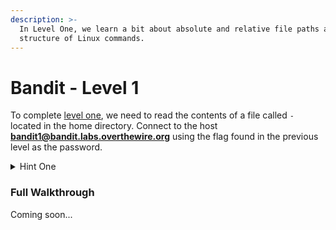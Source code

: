 ```yaml
---
description: >-
  In Level One, we learn a bit about absolute and relative file paths and the
  structure of Linux commands.
---
```


# Bandit - Level 1

To complete [level one](https://overthewire.org/wargames/bandit/bandit2.html), we need to read the contents of a file called `-` located in the home directory. Connect to the host **bandit1@bandit.labs.overthewire.org** using the flag found in the previous level as the password.

<details>

<summary>Hint One</summary>

While `cat` is the right command, the `cat -` syntax won’t work. We need to find another way to refer to the `-` file’s location.

</details>

### Full Walkthrough

Coming soon...
